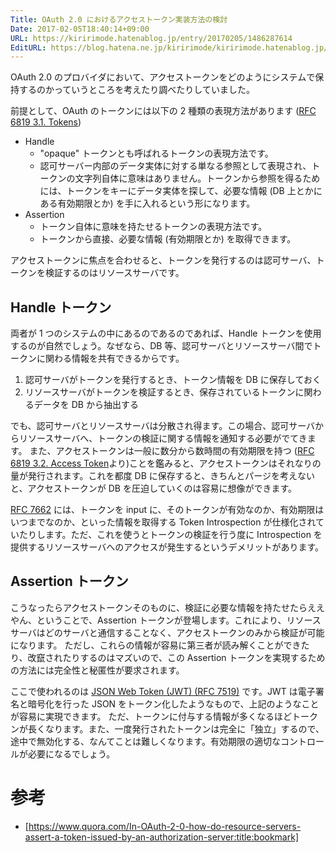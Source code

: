 ```yaml
---
Title: OAuth 2.0 におけるアクセストークン実装方法の検討
Date: 2017-02-05T18:40:14+09:00
URL: https://kiririmode.hatenablog.jp/entry/20170205/1486287614
EditURL: https://blog.hatena.ne.jp/kiririmode/kiririmode.hatenablog.jp/atom/entry/10328749687213794416
---
```


OAuth 2.0 のプロバイダにおいて、アクセストークンをどのようにシステムで保持するのかっていうところを考えたり調べたりしていました。

前提として、OAuth のトークンには以下の 2 種類の表現方法があります ([RFC 6819 3.1. Tokens](https://tools.ietf.org/html/rfc6819#section-3.1))

- Handle 
    - "opaque" トークンとも呼ばれるトークンの表現方法です。
    - 認可サーバー内部のデータ実体に対する単なる参照として表現され、トークンの文字列自体に意味はありません。トークンから参照を得るためには、トークンをキーにデータ実体を探して、必要な情報 (DB 上とかにある有効期限とか) を手に入れるという形になります。
- Assertion
    - トークン自体に意味を持たせるトークンの表現方法です。
    - トークンから直接、必要な情報 (有効期限とか) を取得できます。

アクセストークンに焦点を合わせると、トークンを発行するのは認可サーバ、トークンを検証するのはリソースサーバです。

## Handle トークン
両者が 1 つのシステムの中にあるのであるのであれば、Handle トークンを使用するのが自然でしょう。なぜなら、DB 等、認可サーバとリソースサーバ間でトークンに関わる情報を共有できるからです。

1. 認可サーバがトークンを発行するとき、トークン情報を DB に保存しておく
2. リソースサーバがトークンを検証するとき、保存されているトークンに関わるデータを DB から抽出する

でも、認可サーバとリソースサーバは分散され得ます。この場合、認可サーバからリソースサーバへ、トークンの検証に関する情報を通知する必要がでてきます。
また、アクセストークンは一般に数分から数時間の有効期限を持つ ([RFC 6819 3.2. Access Token](https://tools.ietf.org/html/rfc6819#section-3.2)より)ことを鑑みると、アクセストークンはそれなりの量が発行されます。これを都度 DB に保存すると、きちんとパージを考えないと、アクセストークンが DB を圧迫していくのは容易に想像ができます。


[RFC 7662](https://tools.ietf.org/html/rfc7662) には、トークンを input に、そのトークンが有効なのか、有効期限はいつまでなのか、といった情報を取得する Token Introspection が仕様化されていたりします。ただ、これを使うとトークンの検証を行う度に Introspection を提供するリソースサーバへのアクセスが発生するというデメリットがあります。

## Assertion トークン

こうなったらアクセストークンそのものに、検証に必要な情報を持たせたらええやん、ということで、Assertion トークンが登場します。これにより、リソースサーバはどのサーバと通信することなく、アクセストークンのみから検証が可能になります。
ただし、これらの情報が容易に第三者が読み解くことができたり、改竄されたりするのはマズいので、この Assertion トークンを実現するための方法には完全性と秘匿性が要求されます。

ここで使われるのは [JSON Web Token (JWT) (RFC 7519)](https://tools.ietf.org/html/rfc7519) です。JWT は電子署名と暗号化を行った JSON をトークン化したようなもので、上記のようなことが容易に実現できます。
ただ、トークンに付与する情報が多くなるほどトークンが長くなります。また、一度発行されたトークンは完全に「独立」するので、途中で無効化する、なんてことは難しくなります。有効期限の適切なコントロールが必要になるでしょう。

# 参考

- [https://www.quora.com/In-OAuth-2-0-how-do-resource-servers-assert-a-token-issued-by-an-authorization-server:title:bookmark]
